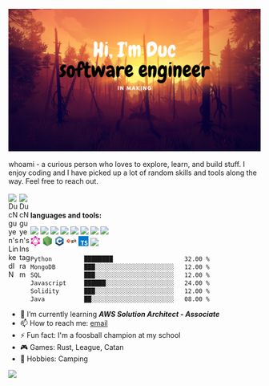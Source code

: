 ![alt text](https://github.com/duc-beluga/duc-beluga/blob/main/bg-image.png?raw=true)

whoami - a curious person who loves to explore, learn, and build stuff. I enjoy coding and I have picked up a lot of random skills and tools along the way. 
Feel free to reach out.  
<br />
<a href="https://www.linkedin.com/in/ducng416/">
  <img align="left" alt="DucNguyen's LinkedIN" width="22px" src="https://raw.githubusercontent.com/peterthehan/peterthehan/master/assets/linkedin.svg" />
</a>
<a href="https://www.instagram.com/noahh____416/">
  <img align="left" alt="DucNguyen's Instagram" width="22px" src="https://raw.githubusercontent.com/hussainweb/hussainweb/main/icons/instagram.png" />
</a>    
<br />
**languages and tools:**  

<code><img height="20" src="https://img.shields.io/badge/javascript-%23323330.svg?style=for-the-badge&logo=javascript&logoColor=%23F7DF1E"></code>
<code><img height="20" src="https://img.shields.io/badge/react-%2320232a.svg?style=for-the-badge&logo=react&logoColor=%2361DAFB"></code>
<code><img height="20" src="https://img.shields.io/badge/MongoDB-%234ea94b.svg?style=for-the-badge&logo=mongodb&logoColor=white"></code>
<code><img height="20" src="https://img.shields.io/badge/mysql-%2300f.svg?style=for-the-badge&logo=mysql&logoColor=white"></code>
<code><img height="20" src="https://img.shields.io/badge/python-3670A0?style=for-the-badge&logo=python&logoColor=ffdd54"></code>
<code><img height="20" src="https://img.shields.io/badge/Solidity-%23363636.svg?style=for-the-badge&logo=solidity&logoColor=white"></code>
<code><img height="20" src="https://img.shields.io/badge/java-%23ED8B00.svg?style=for-the-badge&logo=java&logoColor=white"></code>
<code><img height="20" src="https://img.shields.io/badge/AWS-%23FF9900.svg?style=for-the-badge&logo=amazon-aws&logoColor=white"></code>
<br />
<code><img height="20" src="https://raw.githubusercontent.com/github/explore/5c058a388828bb5fde0bcafd4bc867b5bb3f26f3/topics/graphql/graphql.png"></code>
<code><img height="20" src="https://raw.githubusercontent.com/github/explore/80688e429a7d4ef2fca1e82350fe8e3517d3494d/topics/nodejs/nodejs.png"></code>
<code><img height="20" src="https://raw.githubusercontent.com/github/explore/80688e429a7d4ef2fca1e82350fe8e3517d3494d/topics/cpp/cpp.png"></code>
<code><img height="20" src="https://raw.githubusercontent.com/github/explore/80688e429a7d4ef2fca1e82350fe8e3517d3494d/topics/git/git.png"></code>
<code><img height="20" src="https://raw.githubusercontent.com/github/explore/80688e429a7d4ef2fca1e82350fe8e3517d3494d/topics/typescript/typescript.png"></code>
<code><img height="20" src="https://raw.githubusercontent.com/jmnote/z-icons/master/svg/bash.svg"></code>

```text
Python         ████████                    32.00 %
MongoDB        ███░░░░░░░░░░░░░░░░░░░░░░   12.00 %
SQL            ███░░░░░░░░░░░░░░░░░░░░░░   12.00 %
Javascript     ██████░░░░░░░░░░░░░░░░░░░   24.00 %
Solidity       ███░░░░░░░░░░░░░░░░░░░░░░   12.00 %
Java           ██░░░░░░░░░░░░░░░░░░░░░░░   08.00 %
```
- 🌱 I’m currently learning ***AWS Solution Architect - Associate***
- 📫 How to reach me: [email](mailto:dnguyensde@gmail.com)
- ⚡ Fun fact: I'm a foosball champion at my school
- 🎮 Games: Rust, League, Catan
- 🎢 Hobbies: Camping

<img src = "https://github-readme-stats.vercel.app/api?username=duc-beluga&show_icons=true&theme=tokyonight&line_height=27">
